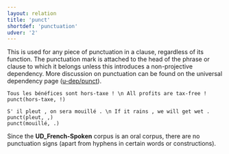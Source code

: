 ```yaml
---
layout: relation
title: 'punct'
shortdef: 'punctuation'
udver: '2'
---
```


This is used for any piece of punctuation in a clause, regardless of its function.
The punctuation mark is attached to the head of the phrase or clause to which it belongs unless this introduces a non-projective dependency.
More discussion on punctuation can be found on the universal dependency page ([u-dep/punct]()).

~~~ sdparse
Tous les bénéfices sont hors-taxe ! \n All profits are tax-free !
punct(hors-taxe, !)
~~~

~~~ sdparse
S' il pleut , on sera mouillé . \n If it rains , we will get wet .
punct(pleut, ,)
punct(mouillé, .)
~~~

Since the **UD_French-Spoken** corpus is an oral corpus, there are no punctuation signs (apart from hyphens in certain words or constructions).
